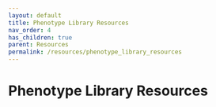 ```yaml
---
layout: default
title: Phenotype Library Resources
nav_order: 4
has_children: true
parent: Resources
permalink: /resources/phenotype_library_resources
---
```


# Phenotype Library Resources
